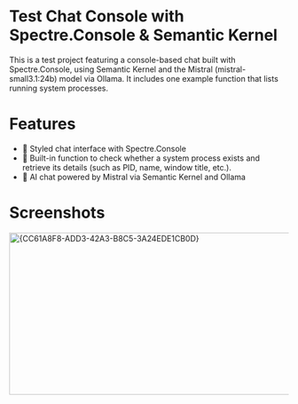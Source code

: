 # Test Chat Console with Spectre.Console & Semantic Kernel

This is a test project featuring a console-based chat built with Spectre.Console, using Semantic Kernel and the Mistral (mistral-small3.1:24b) model via Ollama. It includes one example function that lists running system processes.

# Features
- 💬 Styled chat interface with Spectre.Console
- 🧰 Built-in function to check whether a system process exists and retrieve its details (such as PID, name, window title, etc.).
- 🤖 AI chat powered by Mistral via Semantic Kernel and Ollama

# Screenshots
<img width="1269" height="292" alt="{CC61A8F8-ADD3-42A3-B8C5-3A24EDE1CB0D}" src="https://github.com/user-attachments/assets/56fcf4d3-f10e-483a-846a-d2d699d73e29" />

